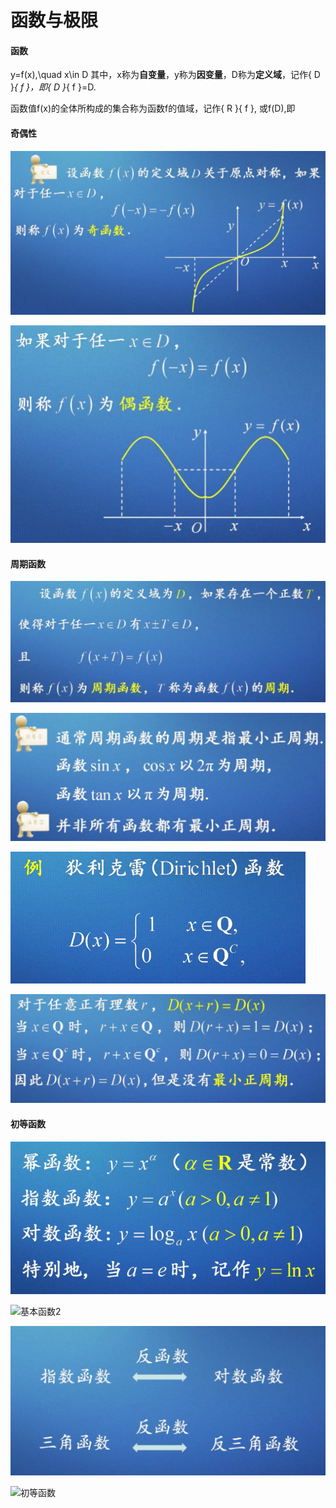 # 函数与极限
#### 函数

y=f(x),\quad x\in D
其中，x称为**自变量**，y称为**因变量**，D称为**定义域**，记作{ D }_{ f }，即{ D }_{ f }=D.

函数值f(x)的全体所构成的集合称为函数f的值域，记作{ R }{ f }, 或f(D),即

#### 奇偶性

![奇函数](https://github.com/boybeak/AdvancedMathematics/blob/master/%E5%A5%87%E5%87%BD%E6%95%B0.jpg)

![偶函数](https://github.com/boybeak/AdvancedMathematics/blob/master/%E5%81%B6%E5%87%BD%E6%95%B0.jpg)

#### 周期函数

![周期函数](https://github.com/boybeak/AdvancedMathematics/blob/master/%E5%91%A8%E6%9C%9F%E5%87%BD%E6%95%B0.jpg)

![注意1](https://github.com/boybeak/AdvancedMathematics/blob/master/%E5%91%A8%E6%9C%9F%E6%B3%A8%E6%84%8F%E7%82%B91.jpg)

![注意2](https://github.com/boybeak/AdvancedMathematics/blob/master/zhouqizhuyi2.png)

![注意3](https://github.com/boybeak/AdvancedMathematics/blob/master/%E5%91%A8%E6%9C%9F%E6%B3%A8%E6%84%8F%E7%82%B93.jpg)

#### 初等函数

![基本函数1](https://github.com/boybeak/AdvancedMathematics/blob/master/common_functions.png)

![基本函数2](https://github.com/boybeak/AdvancedMathematics/blob/master/common_functions2.png)

![反函数](https://github.com/boybeak/AdvancedMathematics/blob/master/%E5%8F%8D%E5%87%BD%E6%95%B0.jpg)

![初等函数]()

![]()

